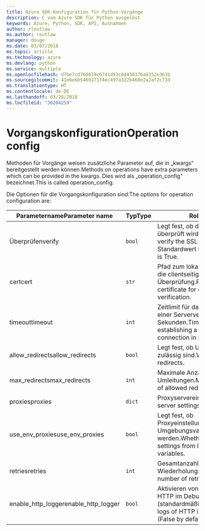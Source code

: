 ```yaml
---
title: Azure SDK-Konfiguration für Python-Vorgänge
description: C vom Azure SDK für Python ausgelöst
keywords: Azure, Python, SDK, API, Ausnahmen
author: rloutlaw
ms.author: routlaw
manager: douge
ms.date: 03/07/2018
ms.topic: article
ms.technology: azure
ms.devlang: python
ms.service: multiple
ms.openlocfilehash: d7be7cd76d019c6741d93c04458376a9352e363b
ms.sourcegitcommit: 41e6e6b5469271f4ec497a322b460e2a2af2c73d
ms.translationtype: HT
ms.contentlocale: de-DE
ms.lasthandoff: 03/28/2018
ms.locfileid: "30204259"
---
```

# <a name="operation-config"></a><span data-ttu-id="44ab5-104">Vorgangskonfiguration</span><span class="sxs-lookup"><span data-stu-id="44ab5-104">Operation config</span></span> 

<span data-ttu-id="44ab5-105">Methoden für Vorgänge weisen zusätzliche Parameter auf, die in „kwargs“ bereitgestellt werden können.</span><span class="sxs-lookup"><span data-stu-id="44ab5-105">Methods on operations have extra parameters which can be provided in the kwargs.</span></span> <span data-ttu-id="44ab5-106">Dies wird als „operation_config“ bezeichnet.</span><span class="sxs-lookup"><span data-stu-id="44ab5-106">This is called operation_config.</span></span>

<span data-ttu-id="44ab5-107">Die Optionen für die Vorgangskonfiguration sind:</span><span class="sxs-lookup"><span data-stu-id="44ab5-107">The options for operation configuration are:</span></span>

|<span data-ttu-id="44ab5-108">Parametername</span><span class="sxs-lookup"><span data-stu-id="44ab5-108">Parameter name</span></span>|<span data-ttu-id="44ab5-109">Typ</span><span class="sxs-lookup"><span data-stu-id="44ab5-109">Type</span></span>|<span data-ttu-id="44ab5-110">Rolle</span><span class="sxs-lookup"><span data-stu-id="44ab5-110">Role</span></span>|
|----------------------|------|---------------|
| <span data-ttu-id="44ab5-111">Überprüfen</span><span class="sxs-lookup"><span data-stu-id="44ab5-111">verify</span></span> |`bool`|<span data-ttu-id="44ab5-112">Legt fest, ob das SSL-Zertifikat überprüft wird.</span><span class="sxs-lookup"><span data-stu-id="44ab5-112">Whether to verify the SSL certificate.</span></span> <span data-ttu-id="44ab5-113">Der Standardwert ist TRUE.</span><span class="sxs-lookup"><span data-stu-id="44ab5-113">Default is True.</span></span>|
|  <span data-ttu-id="44ab5-114">cert</span><span class="sxs-lookup"><span data-stu-id="44ab5-114">cert</span></span> |`str`| <span data-ttu-id="44ab5-115">Pfad zum lokalen Zertifikat für die clientseitige Überprüfung.</span><span class="sxs-lookup"><span data-stu-id="44ab5-115">Path to local certificate for client side verification.</span></span>|
|  <span data-ttu-id="44ab5-116">timeout</span><span class="sxs-lookup"><span data-stu-id="44ab5-116">timeout</span></span> |`int`| <span data-ttu-id="44ab5-117">Zeitlimit für das Herstellen einer Serververbindung in Sekunden.</span><span class="sxs-lookup"><span data-stu-id="44ab5-117">Timeout for establishing a server connection in seconds.</span></span>|
|  <span data-ttu-id="44ab5-118">allow_redirects</span><span class="sxs-lookup"><span data-stu-id="44ab5-118">allow_redirects</span></span> |`bool` | <span data-ttu-id="44ab5-119">Legt fest, ob Umleitungen zulässig sind.</span><span class="sxs-lookup"><span data-stu-id="44ab5-119">Whether to allow redirects.</span></span>|
|  <span data-ttu-id="44ab5-120">max_redirects</span><span class="sxs-lookup"><span data-stu-id="44ab5-120">max_redirects</span></span>  |`int`| <span data-ttu-id="44ab5-121">Maximale Anzahl zulässiger Umleitungen.</span><span class="sxs-lookup"><span data-stu-id="44ab5-121">Maimum number of allowed redirects.</span></span>|
|  <span data-ttu-id="44ab5-122">proxies</span><span class="sxs-lookup"><span data-stu-id="44ab5-122">proxies</span></span>  |`dict` |<span data-ttu-id="44ab5-123">Proxyservereinstellungen.</span><span class="sxs-lookup"><span data-stu-id="44ab5-123">Proxy server settings.</span></span>|
|  <span data-ttu-id="44ab5-124">use_env_proxies</span><span class="sxs-lookup"><span data-stu-id="44ab5-124">use_env_proxies</span></span> |`bool` |<span data-ttu-id="44ab5-125">Legt fest, ob Proxyeinstellungen aus lokalen Umgebungsvariablen gelesen werden.</span><span class="sxs-lookup"><span data-stu-id="44ab5-125">Whether to read proxy settings from local environment variables.</span></span>|
|  <span data-ttu-id="44ab5-126">retries</span><span class="sxs-lookup"><span data-stu-id="44ab5-126">retries</span></span>  |`int` | <span data-ttu-id="44ab5-127">Gesamtanzahl der Wiederholungsversuche.</span><span class="sxs-lookup"><span data-stu-id="44ab5-127">Total number of retry attempts.</span></span>|
|  <span data-ttu-id="44ab5-128">enable_http_logger</span><span class="sxs-lookup"><span data-stu-id="44ab5-128">enable_http_logger</span></span> | `bool`| <span data-ttu-id="44ab5-129">Aktivieren von Protokollen von HTTP im Debugmodus (standardmäßig „False“).</span><span class="sxs-lookup"><span data-stu-id="44ab5-129">Enable logs of HTTP in debug mode (False by default).</span></span>|
